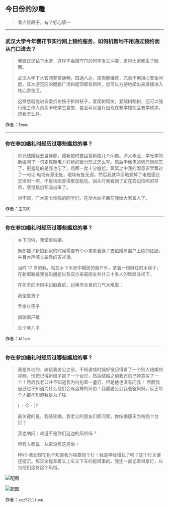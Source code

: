 ## 今日份的沙雕

> 看点好段子，有个好心情～


 
---

### 武汉大学今年樱花节实行网上预约服务，如何机智地不用通过预约而从门口进去？

> 我建议您钻下水道，这样不会跟守门的同学发生冲突，省得大家都丢了脸面。
> 
> 武汉大学下水管网非常通畅，四通八达，周周都维修，完全不用担心安全问题，其次游览区的鲲鹏广场和樱顶都有厕所，您可以方便地爬出来直接进入核心游览区。
> 
> 这样您就能进去爱折树枝子折树枝子，爱爬树爬树，爱踹树踹树，还可以强行跟工作人员买卡吃学生食堂，甚至可以强行出现在教学楼扰乱教学秩序，您看怎么样。


作者：`Emmm`

---

### 你在参加婚礼时经历过哪些尴尬的事？

> 师兄结婚我去当伴郎，接新娘时要回答新娘几个问题。浙大毕业，学光学的新娘问了一句麦克斯韦方程组的微分形式怎么写。然后学微电的师兄居然忘了，更羞耻的是我也忘了。场面一度十分尴尬。冥冥之中我的潜意识里飘过了一句话:电场有源无旋，磁场有旋无源。然后我就华丽地漏掉了电磁感应定律的一项，于是场面变得更加尴尬。回头时我看到了正在旁边拍照的导师，感觉尴尬都溢出来了。
> 
> 对不起，广大南七物院的同学们，在浙大妹子面前我给大家丢人了。


作者：`王天祺`

---

### 你在参加婚礼时经历过哪些尴尬的事？

> 乡下习俗，我堂哥结婚。
> 
> 新郎接了新娘到家的时候需要有个小孩拿着筷子去戳婚房窗户上糊的红纸，并且大声喊长辈教的吉祥话。
> 
> 当时 17 岁的我，站在乡下平房中婚房的窗户外，拿着一根鲜红的木筷子，在新郎新娘我爸妈姐姐以及双方亲戚朋友共计三十多人的欣慰注视下，
> 
> 在冬天的冷风中边戳着纸，边用尽全身的力气大吼着：
> 
> 我是童男子
> 
> 手拿红筷子
> 
> 捅破窗户纸
> 
> 生个胖儿子


作者：`Allen`

---

### 你在参加婚礼时经历过哪些尴尬的事？

> 我是外地的，嫁给我老公之前，不知道啥时候好像记得看了一个别人结婚的视频，恍惚记得新娘子抱了一个台灯，然后结婚之前我还自己特意买了一个！然后我老公并不知道我为何抱着一盏灯，但是他也没有问我！ 然而我自己也不知道为什么他们会有这样的风俗！我婆婆公公我爸爸妈妈，反正每个人都不知道我是为了啥
> 
> ( ・◇・)?
> 
> 最关键的是，我结完婚，我老公的朋友们都问我，你结婚那天为啥抱个台灯？
> 
> 我也纳闷：难道不是你们这边的风俗吗？
> 
> 所有人都说：从来没有这风俗！
> 
> NND 我到现在也不知道我为啥要抱个灯！我是神经错乱了吗？这个灯关键还挺沉。那天全程拿着又上车又下车的挺碍事的。我还一直记着得拿灯，以为他们这有这个风俗。



![配图](http://pic1.zhimg.com/70/v2-78837faec082cb46949704a98bd9e014_b.jpg)



![配图](http://pic3.zhimg.com/70/v2-24987b1057b7052ae754e390dc221ca6_b.jpg)


作者：`xzz521liuxu`